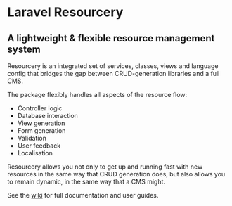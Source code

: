 # Laravel Resourcery

## A lightweight & flexible resource management system

Resourcery is an integrated set of services, classes, views and language config that bridges the gap between CRUD-generation libraries and a full CMS.

The package flexibly handles all aspects of the resource flow:

- Controller logic
- Database interaction
- View generation
- Form generation
- Validation
- User feedback
- Localisation

Resourcery allows you not only to get up and running fast with new resources in the same way that CRUD generation does, but also allows you to remain dynamic, in the same way that a CMS might.

See the [wiki](https://github.com/davestewart/laravel-resourcery/wiki) for full documentation and user guides.
